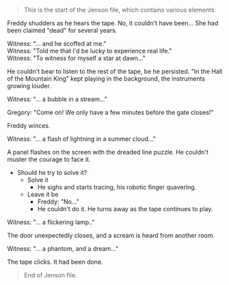 > This is the start of the Jenson file, which contains various elements.

Freddy shudders as he hears the tape. No, it couldn't have been... She had been claimed "dead" for several years.

Witness: "... and he scoffed at me."  
Witness: "Told me that I'd be lucky to experience real life."  
Witness: "To witness for myself a star at dawn..."  

He couldn't bear to listen to the rest of the tape, be he persisted. "In the Hall of the Mountain King" kept playing in the background, the instruments growing louder.

Witness: "... a bubble in a stream..."  

Gregory: "Come on! We only have a few minutes before the gate closes!"

Freddy winces.

Witness: "... a flash of lightning in a summer cloud..."

A panel flashes on the screen with the dreaded line puzzle. He couldn't muster the courage to face it.

- Should he try to solve it?
  - Solve it
    - He sighs and starts tracing, his robotic finger quavering.
  - Leave it be
    - Freddy: "No..."
    - He couldn't do it. He turns away as the tape continues to play.

Witness: "... a flickering lamp.."  

The door unexpectedly closes, and a scream is heard from another room.

Witness: "... a phantom, and a dream..."

The tape clicks. It had been done.

> End of Jenson file.
